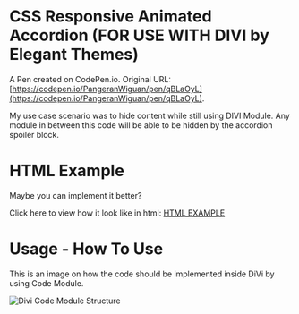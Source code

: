 # CSS Responsive Animated Accordion (FOR USE WITH DIVI by Elegant Themes)

A Pen created on CodePen.io. Original URL: [https://codepen.io/PangeranWiguan/pen/qBLaOyL](https://codepen.io/PangeranWiguan/pen/qBLaOyL).

My use case scenario was to hide content while still using DIVI Module.
Any module in between this code will be able to be hidden by the accordion spoiler block.


# HTML Example

Maybe you can implement it better?

Click here to view how it look like in html: [HTML EXAMPLE](/DIVI%20Modular%20Code/original-code/index.html)


# Usage - How To Use

This is an image on how the code should be implemented inside DiVi by using Code Module.

![Divi Code Module Structure](/DIVI%20Modular%20Code/usage-img/divi-code-structure.png)

